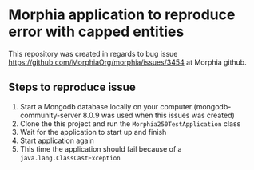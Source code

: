 # Morphia application to reproduce error with capped entities

This repository was created in regards to bug issue https://github.com/MorphiaOrg/morphia/issues/3454 at Morphia github.

## Steps to reproduce issue
1. Start a Mongodb database locally on your computer (mongodb-community-server 8.0.9 was used when this issues was created)
2. Clone the this project and run the `Morphia250TestApplication` class
3. Wait for the application to start up and finish
4. Start application again
5. This time the application should fail because of a `java.lang.ClassCastException`
